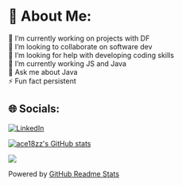 

# 💫 About Me:
🔭 I’m currently working on projects with DF<br>👯 I’m looking to collaborate on software dev <br>🤝 I’m looking for help with developing coding skills<br>🌱 I’m currently working JS and Java <br>💬 Ask me about Java<br>⚡ Fun fact persistent 

## 🌐 Socials:
[![LinkedIn](https://img.shields.io/badge/LinkedIn-%230077B5.svg?logo=linkedin&logoColor=white)](https://www.linkedin.com/in/ziting-zhao-15857b178/) 

[![ace18zz's GitHub stats](https://github-readme-stats-git-masterrstaa-rickstaa.vercel.app/api?username=ace18zz&show_icons=true&count_private=true&hide_rank=true)](https://github.com/anuraghazra/github-readme-stats)


<a href="https://github.com/ace18zz">
  <img align="center" src="https://github-readme-stats-git-masterrstaa-rickstaa.vercel.app/api/top-langs/?username=ace18zz&layout=compact" />
</a>

<!--[![Grow Up Card](https://github-readme-stats-git-masterrstaa-rickstaa.vercel.app/api/pin/?username=ace18zz&repo=GrowUp-ios-app)](https://github.com/ace18zz/GrowUp-ios-app)-->


Powered by [GitHub Readme Stats](https://github.com/anuraghazra/github-readme-stats)
